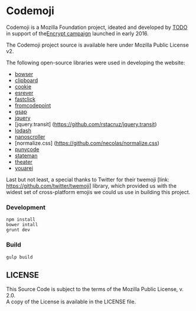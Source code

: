 # Codemoji

Codemoji is a Mozilla Foundation project, ideated and developed by [TODO](http://todo.to.it) in support of the[Encrypt campaign](https://advocacy.mozilla.org/encrypt) launched in early 2016.

The Codemoji project source is available here under Mozilla Public License v2.
 
The following open-source libraries were used in developing the website:

- [bowser](https://github.com/ded/bowser)
- [clipboard](https://github.com/zenorocha/clipboard.js)
- [cookie](https://github.com/florian/cookie.js)
- [esrever](https://github.com/mathiasbynens/esrever)
- [fastclick](https://github.com/ftlabs/fastclick)
- [fromcodepoint](https://mths.be/fromcodepoint)
- [gsap](https://github.com/greensock/GreenSock-JS)
- [jquery](https://github.com/jquery/jquery-dist)
- [jquery.transit] (https://github.com/rstacruz/jquery.transit)
- [lodash](https://github.com/lodash/lodash)
- [nanoscroller](https://github.com/lodash/lodash)
- [normalize.css] (https://github.com/necolas/normalize.css)
- [punycode](https://github.com/bestiejs/punycode.js)
- [stateman](https://github.com/leeluolee/stateman)
- [theater](https://github.com/Zhouzi/TheaterJS)
- [youarei](https://github.com/purge/youarei.js)

Last but not least, a special thanks to Twitter for their twemoji [link: https://github.com/twitter/twemoji] library, which provided us with the widest set of cross-platform emojis we could us use in building this project.


### Development

	npm install
	bower intall
	grunt dev
	

### Build

	gulp build
	
	

## LICENSE

This Source Code is subject to the terms of the Mozilla Public License, v. 2.0.  
A copy of the License is available in the LICENSE file.
